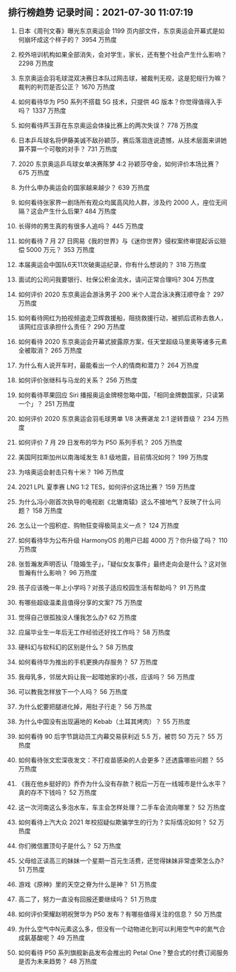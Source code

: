 
## 排行榜趋势 记录时间：2021-07-30 11:07:19
  
  1. 日本《周刊文春》曝光东京奥运会 1199 页内部文件，东京奥运会开幕式是如何崩坏成这个样子的？ 3954 万热度
    
  2. 校外培训机构如果全部消失，会对学生，家长，还有整个社会产生什么影响？ 2298 万热度
    
  3. 东京奥运会羽毛球混双决赛日本队过网击球，被裁判无视，这是犯规行为嘛？裁判的判罚是否公正？ 1670 万热度
    
  4. 如何看待华为 P50 系列不搭载 5G 技术，只提供 4G 版本？你觉得值得入手吗？ 1337 万热度
    
  5. 如何看待芦玉菲在东京奥运会体操比赛上的两次失误？ 778 万热度
    
  6. 日本乒乓球名将伊藤美诚不敌孙颖莎，赛后落泪连说遗憾，从技术层面来讲她算不算一个可敬的对手？ 731 万热度
    
  7. 2020 东京奥运乒乓球女单决赛陈梦 4:2 孙颖莎夺金，如何评价本场比赛？ 675 万热度
    
  8. 为什么申办奥运会的国家越来越少？ 639 万热度
    
  9. 如何看待张家界一剧场所有观众均属高风险人群，涉及约 2000 人，座位无间隔？这会产生什么后果? 484 万热度
    
  10. 长得帅的男生真的有很多人追吗？ 445 万热度
    
  11. 如何看待 7 月 27 日网易《我的世界》与《迷你世界》侵权案终审提起诉讼赔偿 5000 万元？ 353 万热度
    
  12. 本届奥运会中国队6天11次破奥运纪录，你有什么想说的？ 318 万热度
    
  13. 面试的公司问我要银行、社保公积金流水，请问正常合理吗? 304 万热度
    
  14. 如何评价 2020 东京奥运会游泳男子 200 米个人混合泳决赛汪顺夺金？ 297 万热度
    
  15. 如何看待网红为拍视频盗走卫辉救援船，阻挠救援行动，被抓后谎称去救人，该网红应该承担什么责任？ 290 万热度
    
  16. 如何看待 2020 东京奥运会开幕式披露原方案，任天堂超级马里奥等诸多元素全被取消？ 265 万热度
    
  17. 为什么有人说开车时，最能看出一个人的情商和潜力？ 264 万热度
    
  18. 如何评价张继科与马龙的关系？ 256 万热度
    
  19. 如何看待苹果回应 Siri 播报奥运金牌榜忽略中国，「相同金牌数国家，只读第一个」？ 251 万热度
    
  20. 如何评价 2020 东京奥运会羽毛球男单 1/8 决赛谌龙 2:1 逆转晋级？ 234 万热度
    
  21. 如何评价 7 月 29 日发布的华为 P50 系列手机？ 205 万热度
    
  22. 美国阿拉斯加州以南海域发生 8.1 级地震，目前情况如何？ 199 万热度
    
  23. 为啥奥运会射击只有十米？ 196 万热度
    
  24. 2021 LPL 夏季赛 LNG 1:2 TES，如何评价这场比赛？ 159 万热度
    
  25. 为什么冯小刚首次执导的电视剧《北辙南辕》这么不接地气？反映了什么问题？ 158 万热度
    
  26. 怎么让一个囤积症、购物狂变得极简主义一点？ 124 万热度
    
  27. 如何看待华为公布升级 HarmonyOS 的用户已超 4000 万？你升级了吗？ 110 万热度
    
  28. 张哲瀚发声明否认「隐婚生子」，「疑似女友事件」最终走向会是什么？这对张哲瀚有什么影响？ 96 万热度
    
  29. 孩子应该晚一年上小学吗？对孩子适应校园生活有帮助吗？ 91 万热度
    
  30. 有哪些超级温柔且值得分享的文案? 75 万热度
    
  31. 觉得自己很孤独没人懂我怎么办? 62 万热度
    
  32. 应届毕业生一年后无工作经验还好找工作吗？ 58 万热度
    
  33. 硬科幻与软科幻的区别是什么？ 58 万热度
    
  34. 如何看待华为推出的手机更换内存服务？ 57 万热度
    
  35. 我母乳多，邻居大妈让我一起喂她家的小孩，应该吗？ 56 万热度
    
  36. 可以教我怎样放下一个人吗？ 56 万热度
    
  37. 为什么蛇要把腿进化掉，用肚子行走？ 56 万热度
    
  38. 为什么中国没有出现遍地的 Kebab（土耳其烤肉）？ 55 万热度
    
  39. 如何看待 90 后字节跳动员工内幕交易获利近 5.5 万，被罚 50 万元？ 55 万热度
    
  40. 如何看待张文宏深夜发文：不打疫苗感染的人会更多？还透露哪些问题？ 55 万热度
    
  41. 《我在他乡挺好的》乔乔为什么没有存款？税后一万在一线城市是什么水平？真的存不下钱吗？ 52 万热度
    
  42. 这一次河南这么多泡水车，车主会怎样处理？二手车会流向哪里？ 52 万热度
    
  43. 如何看待上汽大众 2021 年校招疑似欺骗学生的行为？实际情况如何？ 52 万热度
    
  44. 你们微信置顶句子是什么？ 52 万热度
    
  45. 父母给正读高三的妹妹一个星期一百元生活费，还觉得妹妹非常虚荣怎么办? 51 万热度
    
  46. 游戏《原神》里的天空之脊为什么是神？ 51 万热度
    
  47. 高二了，努力一直没有回报还要继续吗？ 51 万热度
    
  48. 如何评价荣耀赵明祝贺华为 P50 发布？有哪些值得关注的信息？ 50 万热度
    
  49. 为什么空气中N元素这么多，但没有一个动物进化到可以利用空气中的氮气合成氨基酸呢？ 49 万热度
    
  50. 如何看待 P50 系列旗舰新品发布会推出的 Petal One？整合式的付费订阅服务是否为未来趋势？ 48 万热度
    